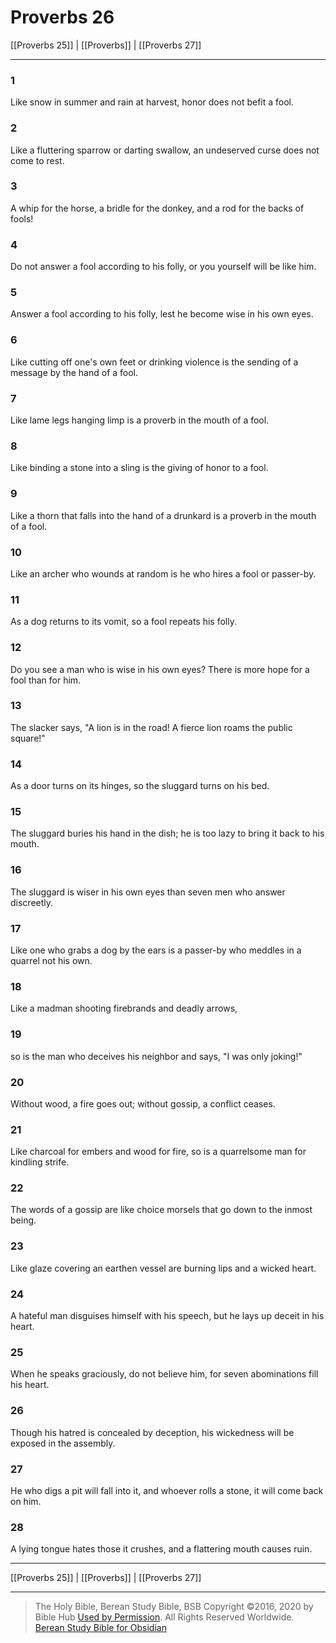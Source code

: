 # Proverbs 26

[[Proverbs 25]] | [[Proverbs]] | [[Proverbs 27]]

---

### 1
Like snow in summer and rain at harvest, honor does not befit a fool.

### 2
Like a fluttering sparrow or darting swallow, an undeserved curse does not come to rest.

### 3
A whip for the horse, a bridle for the donkey, and a rod for the backs of fools!

### 4
Do not answer a fool according to his folly, or you yourself will be like him.

### 5
Answer a fool according to his folly, lest he become wise in his own eyes.

### 6
Like cutting off one's own feet or drinking violence is the sending of a message by the hand of a fool.

### 7
Like lame legs hanging limp is a proverb in the mouth of a fool.

### 8
Like binding a stone into a sling is the giving of honor to a fool.

### 9
Like a thorn that falls into the hand of a drunkard is a proverb in the mouth of a fool.

### 10
Like an archer who wounds at random is he who hires a fool or passer-by.

### 11
As a dog returns to its vomit, so a fool repeats his folly.

### 12
Do you see a man who is wise in his own eyes? There is more hope for a fool than for him.

### 13
The slacker says, "A lion is in the road! A fierce lion roams the public square!"

### 14
As a door turns on its hinges, so the sluggard turns on his bed.

### 15
The sluggard buries his hand in the dish; he is too lazy to bring it back to his mouth.

### 16
The sluggard is wiser in his own eyes than seven men who answer discreetly.

### 17
Like one who grabs a dog by the ears is a passer-by who meddles in a quarrel not his own.

### 18
Like a madman shooting firebrands and deadly arrows,

### 19
so is the man who deceives his neighbor and says, "I was only joking!"

### 20
Without wood, a fire goes out; without gossip, a conflict ceases.

### 21
Like charcoal for embers and wood for fire, so is a quarrelsome man for kindling strife.

### 22
The words of a gossip are like choice morsels that go down to the inmost being.

### 23
Like glaze covering an earthen vessel are burning lips and a wicked heart.

### 24
A hateful man disguises himself with his speech, but he lays up deceit in his heart.

### 25
When he speaks graciously, do not believe him, for seven abominations fill his heart.

### 26
Though his hatred is concealed by deception, his wickedness will be exposed in the assembly.

### 27
He who digs a pit will fall into it, and whoever rolls a stone, it will come back on him.

### 28
A lying tongue hates those it crushes, and a flattering mouth causes ruin.

---

[[Proverbs 25]] | [[Proverbs]] | [[Proverbs 27]]

---

> The Holy Bible, Berean Study Bible, BSB
> Copyright &copy;2016, 2020 by Bible Hub
> [Used by Permission](https://berean.bible/terms.htm). All Rights Reserved Worldwide.
> [Berean Study Bible for Obsidian](https://github.com/gapmiss/berean-study-bible-for-obsidian)

